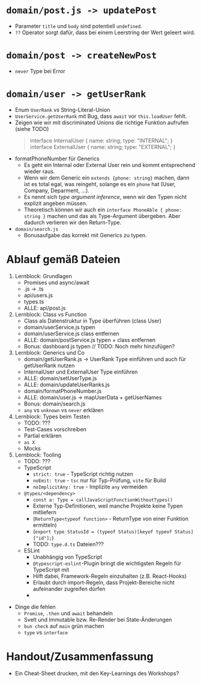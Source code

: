 # `domain/post.js -> updatePost`

- Parameter `title` und `body` sind potentiell `undefined`.
- `??` Operator sorgt dafür, dass bei einem Leerstring der Wert geleert wird.

# `domain/post -> createNewPost`

- `never` Type bei Error

# `domain/user -> getUserRank`

- Enum `UserRank` vs String-Literal-Union
- `UserService.getUserRank` mit Bug, dass `await` vor `this.loadUser` fehlt.
- Zeigen wie wir mit discriminated Unions die richtige Funktion aufrufen (siehe TODO)
    > interface InternalUser {
    > name: string;
    > type: "INTERNAL";
    > }
    > interface ExternalUser {
    > name: string;
    > type: "EXTERNAL";
    > }
- formatPhoneNumber für Generics
    - Es geht ein Internal oder External User rein und kommt entsprechend wieder raus.
    - Wenn wir dem Generic ein `extends {phone: string}` machen, dann ist es total egal, was reingeht, solange es ein `phone` hat (User, Company, Deparment, ...).
    - Es nennt sich _type argument inference_, wenn wir den Typen nicht explizit angeben müssen.
    - Theoretisch können wir auch ein `interface PhoneAble { phone: string }` machen und das als Type-Argument übergeben. Aber dadurch verlieren wir den Return-Type.
- `domain/search.js`
    - Bonusaufgabe das korrekt mit Generics zu typen.

# Ablauf gemäß Dateien

1. Lernblock: Grundlagen
    - Promises und async/await
    - .js -> .ts
    - api/users.js
    - types.ts
    - ALLE: api/post.js
2. Lernblock: Class vs Function
    - Class als Datenstruktur in Type überführen (class User)
    - domain/userService.js typen
    - domain/userService.js class entfernen
    - ALLE: domain/postService.js typen + class entfernen
    - Bonus: dashboard.js typen // TODO: Noch mehr hinzufügen?
3. Lernblock: Generics und Co
    - domain/getUserRank.js -> UserRank Type einführen und auch für getUserRank nutzen
    - InternalUser und ExternalUser Type einführen
    - ALLE: domain/setUserType.js
    - ALLE: domain/updateUserRanks.js
    - domain/formatPhoneNumber.js
    - ALLE: domain/user.js -> mapUserData + getUserNames
    - Bonus: domain/search.js
    - `any` vs `unknown` vs `never` erklären
4. Lernblock: Types beim Testen
    - TODO: ???
    - Test-Cases vorschreiben
    - Partial erklären
    - `as X`
    - Mocks
5. Lernblock: Tooling
    - TODO: ???
    - TypeScript
        - `strict: true` - TypeScript richtig nutzen
        - `noEmit: true` - `tsc` nur für Typ-Prüfung, `vite` für Build
        - `noImplicitAny: true` - Implizite `any` vermeiden
    - `@types/<dependency>`
        - `const a: Type = callJavaScriptFunctionWithoutTypes()`
        - Externe Typ-Definitionen, weil manche Projekte keine Typen mitliefern
        - (`ReturnType<typeof function>` - ReturnType von einer Funktion ermitteln)
        - (`export type StatusId = (typeof Status)[keyof typeof Status]["id"];`)
        - TODO: `type.d.ts` Dateien???
    - ESLint
        - Unabhängig von TypeScript
        - `@typescript-eslint`-Plugin bringt die wichtigsten Regeln für TypeScript mit
        - Hilft dabei, Framework-Regeln einzuhalten (z.B. React-Hooks)
        - Erlaubt durch import-Regeln, dass Projekt-Bereiche nicht aufeinander zugreifen dürfen
        -

- Dinge die fehlen
    - `Promise`, `.then` und `await` behandeln
    - Svelt und Immutable bzw. Re-Render bei State-Änderungen
    - `bun check` auf `main` grün machen
    - `type` vs `interface`

# Handout/Zusammenfassung

- Ein Cheat-Sheet drucken, mit den Key-Learnings des Workshops?
